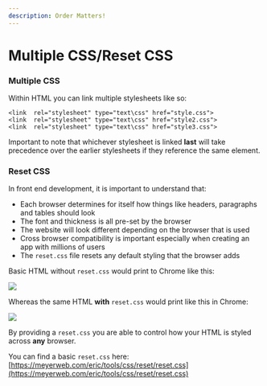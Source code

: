 ```yaml
---
description: Order Matters!
---
```


# Multiple CSS/Reset CSS

### Multiple CSS

Within HTML you can link multiple stylesheets like so:

```markup
<link  rel="stylesheet" type="text\css" href="style.css">
<link  rel="stylesheet" type="text\css" href="style2.css">
<link  rel="stylesheet" type="text\css" href="style3.css">
```

Important to note that whichever stylesheet is linked **last** will take precedence over the earlier stylesheets if they reference the same element.

### Reset CSS

In front end development, it is important to understand that:

* Each browser determines for itself how things like headers, paragraphs and tables should look
* The font and thickness is all pre-set by the browser
* The website will look different depending on the browser that is used
* Cross browser compatibility is important especially when creating an app with millions of users
* The `reset.css` file resets any default styling that the browser adds

Basic HTML without `reset.css` would print to Chrome like this:

![](../../../.gitbook/assets/image%20%2890%29.png)

Whereas the same HTML **with** `reset.css` would print like this in Chrome:

![](../../../.gitbook/assets/image%20%288%29.png)

By providing a `reset.css` you are able to control how your HTML is styled across **any** browser.

You can find a basic `reset.css` here: [https://meyerweb.com/eric/tools/css/reset/reset.css](https://meyerweb.com/eric/tools/css/reset/reset.css)

